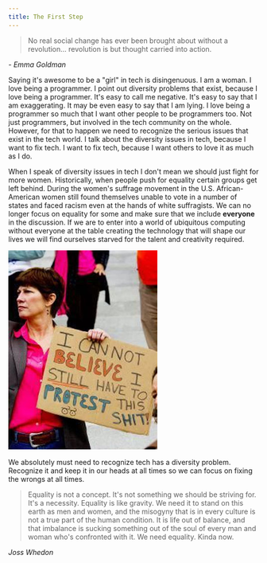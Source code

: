 ```yaml
---
title: The First Step
---
```


> No real social change has ever been brought about without a revolution... revolution is but thought carried into action.
<div class="citation"><cite>- Emma Goldman</cite></div>


Saying it's awesome to be a "girl" in tech is disingenuous. I am a woman. I love being a programmer. I point out diversity problems that exist, because I love being a programmer. It's easy to call me negative. It's easy to say that I am exaggerating. It may be even easy to say that I am lying. I love being a programmer so much that I want other people to be programmers too. Not just programmers, but involved in the tech community on the whole. However, for that to happen we need to recognize the serious issues that exist in the tech world. I talk about the diversity issues in tech, because I want to fix tech. I want to fix tech, because I want others to love it as much as I do.

When I speak of diversity issues in tech I don't mean we should just fight for more women. Historically, when people push for equality certain groups get left behind. During the women's suffrage movement in the U.S. African-American women still found themselves unable to vote in a number of states and faced racism even at the hands of white suffragists. We can no longer focus on equality for some and make sure that we include __everyone__ in the discussion. If we are to enter into a world of ubiquitous computing without everyone at the table creating the technology that will shape our lives we will find ourselves starved for the talent and creativity required.

![I can't believe I still have to fight for this shit](/assets/images/the-first-step/cant-believe.jpeg) 

We absolutely must need to recognize tech has a diversity problem. Recognize it and keep it in our heads at all times so we can focus on fixing the wrongs at all times. 

> Equality is not a concept. It's not something we should be striving for. It's a necessity. Equality is like gravity. We need it to stand on this earth as men and women, and the misogyny that is in every culture is not a true part of the human condition. It is life out of balance, and that imbalance is sucking something out of the soul of every man and woman who's confronted with it. We need equality. Kinda now. 
<div class="citation"><cite>Joss Whedon</cite></div>